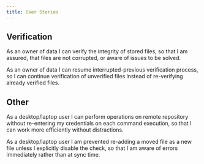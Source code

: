 ```yaml
---
title: User Stories
---
```



Verification
------------

As an owner of data I can verify the integrity of stored files, so that I am assured, that files are not corrupted, or aware of issues to be solved.

As an owner of data I can resume interrupted-previous verification process, so I can continue verification of unverified files instead of re-verifying already verified files.


Other
-----

As a desktop/laptop user I can perform operations on remote repository without re-entering my credentials on each command execution, so that I can work more efficiently without distractions.

As a desktop/laptop user I am prevented re-adding a moved file as a new file unless I explicitly disable the check, so that I am aware of errors immediately rather than at sync time.
